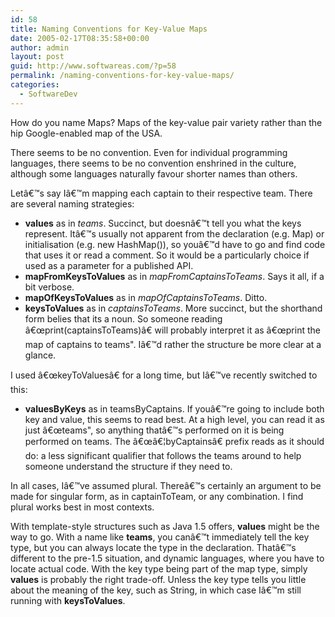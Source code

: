 ```yaml
---
id: 58
title: Naming Conventions for Key-Value Maps
date: 2005-02-17T08:35:58+00:00
author: admin
layout: post
guid: http://www.softwareas.com/?p=58
permalink: /naming-conventions-for-key-value-maps/
categories:
  - SoftwareDev
---
```

How do you name Maps? Maps of the key-value pair variety rather than the hip Google-enabled map of the USA.

There seems to be no convention. Even for individual programming languages, there seems to be no convention enshrined in the culture, although some languages naturally favour shorter names than others.

Letâ€™s say Iâ€™m mapping each captain to their respective team. There are several naming strategies:

* **values** as in *teams*. Succinct, but doesnâ€™t tell you what the keys represent. Itâ€™s usually not apparent from the declaration (e.g. Map) or initialisation (e.g. new HashMap()), so youâ€™d have to go and find code that uses it or read a comment. So it would be a particularly choice if used as a parameter for a published API.
* **mapFromKeysToValues** as in *mapFromCaptainsToTeams*. Says it all, if a bit verbose.
* **mapOfKeysToValues** as in *mapOfCaptainsToTeams*. Ditto.
* **keysToValues** as in *captainsToTeams*. More succinct, but the shorthand form belies that its a noun. So someone reading â€œprint(captainsToTeams)â€ will probably interpret it as â€œprint the map of captains to teams". Iâ€™d rather the structure be more clear at a glance.

I used â€œkeyToValuesâ€ for a long time, but Iâ€™ve recently switched to this:

* **valuesByKeys** as in teamsByCaptains. If youâ€™re going to include both key and value, this seems to read best. At a high level, you can read it as just â€œteams", so anything thatâ€™s performed on it is being performed on teams. The â€œâ€¦byCaptainsâ€ prefix reads as it should do: a less significant qualifier that follows the teams around to help someone understand the structure if they need to.

In all cases, Iâ€™ve assumed plural. Thereâ€™s certainly an argument to be made for singular form, as in captainToTeam, or any combination. I find plural works best in most contexts.

With template-style structures such as Java 1.5 offers, **values** might be the way to go. With a name like **teams**, you canâ€™t immediately tell the key type, but you can always locate the type in the declaration. Thatâ€™s different to the pre-1.5 situation, and dynamic languages, where you have to locate actual code. With the key type being part of the map type, simply **values** is probably the right trade-off. Unless the key type tells you little about the meaning of the key, such as String, in which case Iâ€™m still running with **keysToValues**.